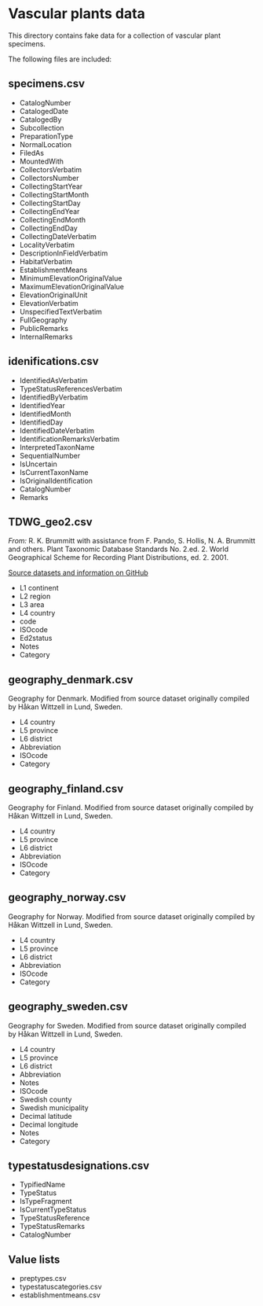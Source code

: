 Vascular plants data
====================

This directory contains fake data for a collection of vascular plant specimens.

The following files are included:

specimens.csv
-------------

* CatalogNumber
* CatalogedDate
* CatalogedBy
* Subcollection
* PreparationType
* NormalLocation
* FiledAs
* MountedWith
* CollectorsVerbatim
* CollectorsNumber
* CollectingStartYear
* CollectingStartMonth
* CollectingStartDay
* CollectingEndYear
* CollectingEndMonth
* CollectingEndDay
* CollectingDateVerbatim
* LocalityVerbatim
* DescriptionInFieldVerbatim
* HabitatVerbatim
* EstablishmentMeans
* MinimumElevationOriginalValue
* MaximumElevationOriginalValue
* ElevationOriginalUnit
* ElevationVerbatim
* UnspecifiedTextVerbatim
* FullGeography
* PublicRemarks
* InternalRemarks


idenifications.csv
----------------------------
* IdentifiedAsVerbatim
* TypeStatusReferencesVerbatim
* IdentifiedByVerbatim
* IdentifiedYear
* IdentifiedMonth
* IdentifiedDay
* IdentifiedDateVerbatim
* IdentificationRemarksVerbatim
* InterpretedTaxonName
* SequentialNumber
* IsUncertain
* IsCurrentTaxonName
* IsOriginalIdentification
* CatalogNumber
* Remarks


TDWG_geo2.csv
-------------

*From:* R. K. Brummitt with assistance from F. Pando, S. Hollis, N. A. Brummitt and others. Plant Taxonomic Database Standards No. 2.ed. 2. World Geographical Scheme for Recording Plant Distributions, ed. 2.  2001.

[Source datasets and information on GitHub](https://github.com/tdwg/prior-standards/tree/master/world-geographical-scheme-for-recording-plant-distributions)

* L1 continent
* L2 region
* L3 area
* L4 country
* code
* ISOcode
* Ed2status
* Notes
* Category


geography_denmark.csv
--------------------
Geography for Denmark. Modified from source dataset originally compiled by Håkan Wittzell in Lund, Sweden.

* L4 country
* L5 province
* L6 district
* Abbreviation
* ISOcode
* Category


geography_finland.csv
--------------------
Geography for Finland. Modified from source dataset originally compiled by Håkan Wittzell in Lund, Sweden.

* L4 country
* L5 province
* L6 district
* Abbreviation
* ISOcode
* Category


geography_norway.csv
--------------------
Geography for Norway. Modified from source dataset originally compiled by Håkan Wittzell in Lund, Sweden.

* L4 country
* L5 province
* L6 district
* Abbreviation
* ISOcode
* Category


geography_sweden.csv
--------------------
Geography for Sweden. Modified from source dataset originally compiled by Håkan Wittzell in Lund, Sweden.

* L4 country
* L5 province
* L6 district
* Abbreviation
* Notes
* ISOcode
* Swedish county
* Swedish municipality
* Decimal latitude
* Decimal longitude
* Notes
* Category


typestatusdesignations.csv
--------------------------

* TypifiedName
* TypeStatus
* IsTypeFragment
* IsCurrentTypeStatus
* TypeStatusReference
* TypeStatusRemarks
* CatalogNumber


Value lists
-----------
* preptypes.csv
* typestatuscategories.csv
* establishmentmeans.csv

